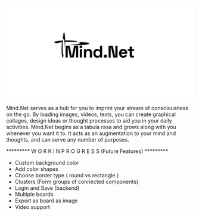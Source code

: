 ![Mind.Net Logo](/public/mind_net.png)

Mind.Net serves as a hub for you to imprint your stream of consciousness
              on the go. By loading images, videos, texts, you can create graphical collages, design ideas or thought processes
              to aid you in your daily activities. Mind.Net begins as a tabula rasa and grows along with you whenever you want it to.
              It acts as an augmentation to your mind and thoughts, and can serve any number of purposes.
              
********* W O R K   I N  P R O G R E S S (Future Features) *********
- Custom background color
- Add color shapes
- Choose border type ( round vs rectangle )
- Clusters (Form groups of connected components)
- Login and Save (backend)
- Multiple boards
- Export as board as image
- Video support
